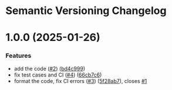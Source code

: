 # Semantic Versioning Changelog

# 1.0.0 (2025-01-26)


### Features

* add the code ([#2](https://github.com/casvisor/casvisor-python-sdk/issues/2)) ([bd4c999](https://github.com/casvisor/casvisor-python-sdk/commit/bd4c999b5ea398d2dfd7922bd4e4f4934e8242f7))
* fix test cases and CI ([#4](https://github.com/casvisor/casvisor-python-sdk/issues/4)) ([66cb7c6](https://github.com/casvisor/casvisor-python-sdk/commit/66cb7c62cc727c022a3c99a49b0419230118479b))
* format the code, fix CI errors ([#3](https://github.com/casvisor/casvisor-python-sdk/issues/3)) ([5f28ab7](https://github.com/casvisor/casvisor-python-sdk/commit/5f28ab733b39a81d05be796ba3ea2b41a370d779)), closes [#1](https://github.com/casvisor/casvisor-python-sdk/issues/1)
